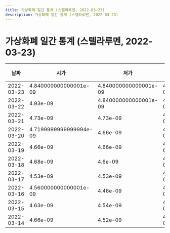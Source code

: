 ```yaml
---
title: 가상화폐 일간 통계 (스텔라루멘, 2022-03-23)
description: 가상화폐 일간 통계 (스텔라루멘, 2022-03-23)
---
```



가상화폐 일간 통계 (스텔라루멘, 2022-03-23)
===

|날짜|시가|저가|고가|종가|비고|
|--|--|--|--|--|--|
|2022-03-23|4.840000000000001e-09|4.840000000000001e-09|4.96e-09|4.96e-09|    |
|2022-03-22|4.93e-09|4.840000000000001e-09|4.98e-09|4.94e-09|    |
|2022-03-21|4.73e-09|4.73e-09|4.92e-09|4.92e-09|    |
|2022-03-20|4.7199999999999994e-09|4.66e-09|4.81e-09|4.73e-09|    |
|2022-03-19|4.66e-09|4.66e-09|4.7e-09|4.7e-09|    |
|2022-03-18|4.68e-09|4.6e-09|4.68e-09|4.66e-09|    |
|2022-03-17|4.53e-09|4.53e-09|4.7e-09|4.7e-09|    |
|2022-03-16|4.560000000000001e-09|4.46e-09|4.68e-09|4.46e-09|    |
|2022-03-15|4.63e-09|4.54e-09|4.64e-09|4.58e-09|    |
|2022-03-14|4.66e-09|4.52e-09|4.68e-09|4.549999999999999e-09|    |

